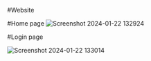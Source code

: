 #Website

#Home page
![Screenshot 2024-01-22 132924](https://github.com/kamruddin-ansari/Website_using_mern/assets/137295216/e2ae8d69-dc50-481f-bcda-45475d424b0c)

#Login page

![Screenshot 2024-01-22 133014](https://github.com/kamruddin-ansari/Website_using_mern/assets/137295216/10620d30-ec70-4e02-aa61-f03874e8e48d)
